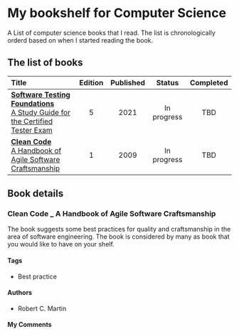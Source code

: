 # My bookshelf for Computer Science
A List of computer science books that I read. The list is chronologically orderd based on when I started reading the book.

## The list of books

| Title                                                                                                              | Edition | Published | Status      | Completed |
| :------------------------------------------------------------------------------------------------------------------- | :-----: | :-------: | :---------: | :-------: |
| [**Software Testing Foundations**<br>A Study Guide for the Certified Tester Exam](./Software_Testing_Foundations.md) | 5       | 2021      | In progress |   TBD     |
| [**Clean Code**<br>A Handbook of Agile Software Craftsmanship](#cleancode2009)                                       | 1       | 2009      | In progress |   TBD     |

## Book details

<a name="cleancode2009" />

### Clean Code _ A Handbook of Agile Software Craftsmanship
The book suggests some best practices for quality and craftsmanship in the area of software engineering. The book is considered by many as book that you would like to have on your shelf.

#### Tags
- Best practice

#### Authors

- Robert C. Martin

#### My Comments

